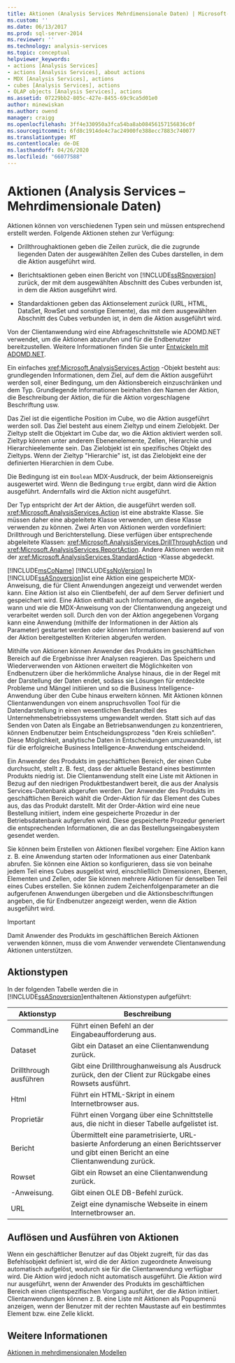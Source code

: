 ```yaml
---
title: Aktionen (Analysis Services Mehrdimensionale Daten) | Microsoft-Dokumentation
ms.custom: ''
ms.date: 06/13/2017
ms.prod: sql-server-2014
ms.reviewer: ''
ms.technology: analysis-services
ms.topic: conceptual
helpviewer_keywords:
- actions [Analysis Services]
- actions [Analysis Services], about actions
- MDX [Analysis Services], actions
- cubes [Analysis Services], actions
- OLAP objects [Analysis Services], actions
ms.assetid: 07229bb2-805c-427e-8455-69c9ca5d01e0
author: minewiskan
ms.author: owend
manager: craigg
ms.openlocfilehash: 3ff4e330950a3fca54ba8ab08456157156836c0f
ms.sourcegitcommit: 6fd8c1914de4c7ac24900fe388ecc7883c740077
ms.translationtype: MT
ms.contentlocale: de-DE
ms.lasthandoff: 04/26/2020
ms.locfileid: "66077588"
---
```

# <a name="actions-analysis-services---multidimensional-data"></a>Aktionen (Analysis Services – Mehrdimensionale Daten)
  Aktionen können von verschiedenen Typen sein und müssen entsprechend erstellt werden. Folgende Aktionen stehen zur Verfügung:  
  
-   Drillthroughaktionen geben die Zeilen zurück, die die zugrunde liegenden Daten der ausgewählten Zellen des Cubes darstellen, in dem die Aktion ausgeführt wird.  
  
-   Berichtsaktionen geben einen Bericht von [!INCLUDE[ssRSnoversion](../../includes/ssrsnoversion-md.md)] zurück, der mit dem ausgewählten Abschnitt des Cubes verbunden ist, in dem die Aktion ausgeführt wird.  
  
-   Standardaktionen geben das Aktionselement zurück (URL, HTML, DataSet, RowSet und sonstige Elemente), das mit dem ausgewählten Abschnitt des Cubes verbunden ist, in dem die Aktion ausgeführt wird.  
  
 Von der Clientanwendung wird eine Abfrageschnittstelle wie ADOMD.NET verwendet, um die Aktionen abzurufen und für die Endbenutzer bereitzustellen. Weitere Informationen finden Sie unter [Entwickeln mit ADOMD.NET](https://docs.microsoft.com/bi-reference/adomd/developing-with-adomd-net).  
  
 Ein einfaches <xref:Microsoft.AnalysisServices.Action> -Objekt besteht aus: grundlegenden Informationen, dem Ziel, auf dem die Aktion ausgeführt werden soll, einer Bedingung, um den Aktionsbereich einzuschränken und dem Typ. Grundlegende Informationen beinhalten den Namen der Aktion, die Beschreibung der Aktion, die für die Aktion vorgeschlagene Beschriftung usw.  
  
 Das Ziel ist die eigentliche Position im Cube, wo die Aktion ausgeführt werden soll. Das Ziel besteht aus einem Zieltyp und einem Zielobjekt. Der Zieltyp stellt die Objektart im Cube dar, wo die Aktion aktiviert werden soll. Zieltyp können unter anderem Ebenenelemente, Zellen, Hierarchie und Hierarchieelemente sein. Das Zielobjekt ist ein spezifisches Objekt des Zieltyps. Wenn der Zieltyp "Hierarchie" ist, ist das Zielobjekt eine der definierten Hierarchien in dem Cube.  
  
 Die Bedingung ist ein `Boolean` MDX-Ausdruck, der beim Aktionsereignis ausgewertet wird. Wenn die Bedingung `true` ergibt, dann wird die Aktion ausgeführt. Andernfalls wird die Aktion nicht ausgeführt.  
  
 Der Typ entspricht der Art der Aktion, die ausgeführt werden soll. <xref:Microsoft.AnalysisServices.Action> ist eine abstrakte Klasse. Sie müssen daher eine abgeleitete Klasse verwenden, um diese Klasse verwenden zu können. Zwei Arten von Aktionen werden vordefiniert: Drillthrough und Berichterstellung. Diese verfügen über entsprechende abgeleitete Klassen: <xref:Microsoft.AnalysisServices.DrillThroughAction> und <xref:Microsoft.AnalysisServices.ReportAction>. Andere Aktionen werden mit der <xref:Microsoft.AnalysisServices.StandardAction> -Klasse abgedeckt.  
  
 [!INCLUDE[msCoName](../../includes/msconame-md.md)] [!INCLUDE[ssNoVersion](../../includes/ssnoversion-md.md)] In [!INCLUDE[ssASnoversion](../../includes/ssasnoversion-md.md)]ist eine Aktion eine gespeicherte MDX-Anweisung, die für Client Anwendungen angezeigt und verwendet werden kann. Eine Aktion ist also ein Clientbefehl, der auf dem Server definiert und gespeichert wird. Eine Aktion enthält auch Informationen, die angeben, wann und wie die MDX-Anweisung von der Clientanwendung angezeigt und verarbeitet werden soll. Durch den von der Aktion angegebenen Vorgang kann eine Anwendung (mithilfe der Informationen in der Aktion als Parameter) gestartet werden oder können Informationen basierend auf von der Aktion bereitgestellten Kriterien abgerufen werden.  
  
 Mithilfe von Aktionen können Anwender des Produkts im geschäftlichen Bereich auf die Ergebnisse ihrer Analysen reagieren. Das Speichern und Wiederverwenden von Aktionen erweitert die Möglichkeiten von Endbenutzern über die herkömmliche Analyse hinaus, die in der Regel mit der Darstellung der Daten endet, sodass sie Lösungen für entdeckte Probleme und Mängel initiieren und so die Business Intelligence-Anwendung über den Cube hinaus erweitern können. Mit Aktionen können Clientanwendungen von einem anspruchsvollen Tool für die Datendarstellung in einen wesentlichen Bestandteil des Unternehmensbetriebssystems umgewandelt werden. Statt sich auf das Senden von Daten als Eingabe an Betriebsanwendungen zu konzentrieren, können Endbenutzer beim Entscheidungsprozess "den Kreis schließen". Diese Möglichkeit, analytische Daten in Entscheidungen umzuwandeln, ist für die erfolgreiche Business Intelligence-Anwendung entscheidend.  
  
 Ein Anwender des Produkts im geschäftlichen Bereich, der einen Cube durchsucht, stellt z. B. fest, dass der aktuelle Bestand eines bestimmten Produkts niedrig ist. Die Clientanwendung stellt eine Liste mit Aktionen in Bezug auf den niedrigen Produktbestandwert bereit, die aus der Analysis Services-Datenbank abgerufen werden. Der Anwender des Produkts im geschäftlichen Bereich wählt die Order-Aktion für das Element des Cubes aus, das das Produkt darstellt. Mit der Order-Aktion wird eine neue Bestellung initiiert, indem eine gespeicherte Prozedur in der Betriebsdatenbank aufgerufen wird. Diese gespeicherte Prozedur generiert die entsprechenden Informationen, die an das Bestellungseingabesystem gesendet werden.  
  
 Sie können beim Erstellen von Aktionen flexibel vorgehen: Eine Aktion kann z. B. eine Anwendung starten oder Informationen aus einer Datenbank abrufen. Sie können eine Aktion so konfigurieren, dass sie von beinahe jedem Teil eines Cubes ausgelöst wird, einschließlich Dimensionen, Ebenen, Elementen und Zellen, oder Sie können mehrere Aktionen für denselben Teil eines Cubes erstellen. Sie können zudem Zeichenfolgenparameter an die aufgerufenen Anwendungen übergeben und die Aktionsbeschriftungen angeben, die für Endbenutzer angezeigt werden, wenn die Aktion ausgeführt wird.  
  
> [!IMPORTANT]  
>  Damit Anwender des Produkts im geschäftlichen Bereich Aktionen verwenden können, muss die vom Anwender verwendete Clientanwendung Aktionen unterstützen.  
  
## <a name="types-of-actions"></a>Aktionstypen  
 In der folgenden Tabelle werden die in [!INCLUDE[ssASnoversion](../../includes/ssasnoversion-md.md)]enthaltenen Aktionstypen aufgeführt:  
  
|Aktionstyp|Beschreibung|  
|-----------------|-----------------|  
|CommandLine|Führt einen Befehl an der Eingabeaufforderung aus.|  
|Dataset|Gibt ein Dataset an eine Clientanwendung zurück.|  
|Drillthrough ausführen|Gibt eine Drillthroughanweisung als Ausdruck zurück, den der Client zur Rückgabe eines Rowsets ausführt.|  
|Html|Führt ein HTML-Skript in einem Internetbrowser aus.|  
|Proprietär|Führt einen Vorgang über eine Schnittstelle aus, die nicht in dieser Tabelle aufgelistet ist.|  
|Bericht|Übermittelt eine parametrisierte, URL-basierte Anforderung an einen Berichtsserver und gibt einen Bericht an eine Clientanwendung zurück.|  
|Rowset|Gibt ein Rowset an eine Clientanwendung zurück.|  
|-Anweisung.|Gibt einen OLE DB-Befehl zurück.|  
|URL|Zeigt eine dynamische Webseite in einem Internetbrowser an.|  
  
## <a name="resolving-and-executing-actions"></a>Auflösen und Ausführen von Aktionen  
 Wenn ein geschäftlicher Benutzer auf das Objekt zugreift, für das das Befehlsobjekt definiert ist, wird die der Aktion zugeordnete Anweisung automatisch aufgelöst, wodurch sie für die Clientanwendung verfügbar wird. Die Aktion wird jedoch nicht automatisch ausgeführt. Die Aktion wird nur ausgeführt, wenn der Anwender des Produkts im geschäftlichen Bereich einen clientspezifischen Vorgang ausführt, der die Aktion initiiert. Clientanwendungen können z. B. eine Liste mit Aktionen als Popupmenü anzeigen, wenn der Benutzer mit der rechten Maustaste auf ein bestimmtes Element bzw. eine Zelle klickt.  
  
## <a name="see-also"></a>Weitere Informationen  
 [Aktionen in mehrdimensionalen Modellen](actions-in-multidimensional-models.md)  
  
  
